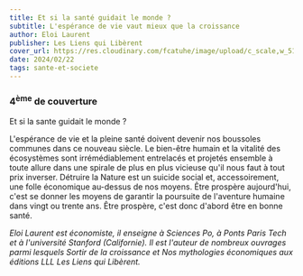 ```yaml
---
title: Et si la santé guidait le monde ?
subtitle: L'espérance de vie vaut mieux que la croissance
author: Eloi Laurent
publisher: Les Liens qui Libèrent
cover_url: https://res.cloudinary.com/fcatuhe/image/upload/c_scale,w_512/v1711899163/raphaele-rodellar.fr/bibliotheque/9791020910615.jpg
date: 2024/02/22
tags: sante-et-societe
---
```


### 4<sup>ème</sup> de couverture

Et si la sante guidait le monde ?

L'espérance de vie et la pleine santé doivent devenir nos boussoles communes dans ce nouveau siècle. Le bien-être humain et la vitalité des écosystèmes sont irrémédiablement entrelacés et projetés ensemble à toute allure dans une spirale de plus en plus vicieuse qu'il nous faut à tout prix inverser. Détruire la Nature est un suicide social et, accessoirement, une folle économique au-dessus de nos moyens. Être prospère aujourd'hui, c'est se donner les moyens de garantir la poursuite de l'aventure humaine dans vingt ou trente ans. Être prospère, c'est donc d'abord être en bonne santé.

_Eloi Laurent est économiste, il enseigne à Sciences Po, à Ponts Paris Tech et à l'université Stanford (Californie). Il est l'auteur de nombreux ouvrages parmi lesquels Sortir de la croissance et Nos mythologies économiques aux éditions LLL Les Liens qui Libèrent._
